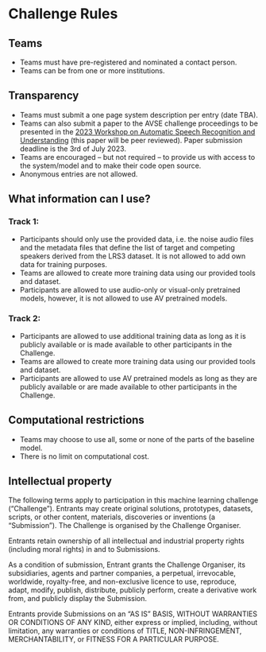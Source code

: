 # Challenge Rules

## Teams

- Teams must have pre-registered and nominated a contact person.
- Teams can be from one or more institutions.

## Transparency

- Teams must submit a one page system description per entry (date TBA).
- Teams can also submit a paper to the AVSE challenge proceedings to be presented in the [2023 Workshop on Automatic Speech Recognition and Understanding](http://www.asru2023.org/) (this paper will be peer reviewed). Paper submission deadline is the 3rd of July 2023.
- Teams are encouraged – but not required – to provide us with access to the system/model and to make their code open source.
- Anonymous entries are not allowed.

## What information can I use?

### Track 1:

- Participants should only use the provided data, i.e. the noise audio files and the metadata files that define the list of target and competing speakers derived from the LRS3 dataset. It is not allowed to add own data for training purposes. 
- Teams are allowed to create more training data using our provided tools and dataset. 
- Participants are allowed to use audio-only or visual-only pretrained models, however, it is not allowed to use AV pretrained models. 

<!-- There is no limit on the amount of training data that can be generated using our tools and training data sets. Teams can also use their own data for training or expand the training data through simple automated modifications.  -->

### Track 2:

- Participants are allowed to use additional training data as long as it is publicly available or is made available to other participants in the Challenge.
- Teams are allowed to create more training data using our provided tools and dataset.
- Participants are allowed to use AV pretrained models as long as they are publicly available or are made available to other participants in the Challenge.

## Computational restrictions

- Teams may choose to use all, some or none of the parts of the baseline model.
- There is no limit on computational cost.

## Intellectual property

The following terms apply to participation in this machine learning challenge (“Challenge”). Entrants may create original solutions, prototypes, datasets, scripts, or other content, materials, discoveries or inventions (a “Submission”). The Challenge is organised by the Challenge Organiser.

Entrants retain ownership of all intellectual and industrial property rights (including moral rights) in and to Submissions.

As a condition of submission, Entrant grants the Challenge Organiser, its subsidiaries, agents and partner companies, a perpetual, irrevocable, worldwide, royalty-free, and non-exclusive licence to use, reproduce, adapt, modify, publish, distribute, publicly perform, create a derivative work from, and publicly display the Submission.

Entrants provide Submissions on an “AS IS” BASIS, WITHOUT WARRANTIES OR CONDITIONS OF ANY KIND, either express or implied, including, without limitation, any warranties or conditions of TITLE, NON-INFRINGEMENT, MERCHANTABILITY, or FITNESS FOR A PARTICULAR PURPOSE.


